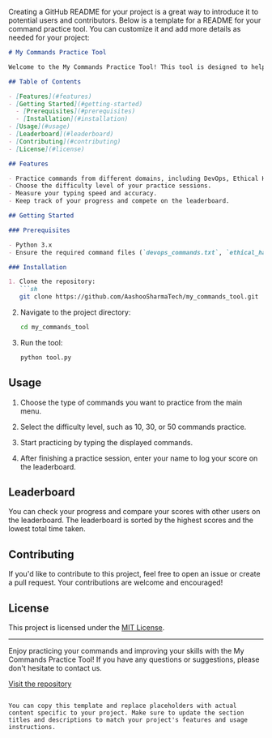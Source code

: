 Creating a GitHub README for your project is a great way to introduce it to potential users and contributors. Below is a template for a README for your command practice tool. You can customize it and add more details as needed for your project:

```markdown
# My Commands Practice Tool

Welcome to the My Commands Practice Tool! This tool is designed to help you improve your typing speed and accuracy by practicing various sets of commands related to DevOps, Ethical Hacking, and basic terminal commands.

## Table of Contents

- [Features](#features)
- [Getting Started](#getting-started)
  - [Prerequisites](#prerequisites)
  - [Installation](#installation)
- [Usage](#usage)
- [Leaderboard](#leaderboard)
- [Contributing](#contributing)
- [License](#license)

## Features

- Practice commands from different domains, including DevOps, Ethical Hacking, and basic terminal commands.
- Choose the difficulty level of your practice sessions.
- Measure your typing speed and accuracy.
- Keep track of your progress and compete on the leaderboard.

## Getting Started

### Prerequisites

- Python 3.x
- Ensure the required command files (`devops_commands.txt`, `ethical_hacking_commands.txt`, `basic_commands_*.txt`) are available in your project directory.

### Installation

1. Clone the repository:
   ```sh
   git clone https://github.com/AashooSharmaTech/my_commands_tool.git
   ```

2. Navigate to the project directory:
   ```sh
   cd my_commands_tool
   ```

3. Run the tool:
   ```sh
   python tool.py
   ```

## Usage

1. Choose the type of commands you want to practice from the main menu.

2. Select the difficulty level, such as 10, 30, or 50 commands practice.

3. Start practicing by typing the displayed commands.

4. After finishing a practice session, enter your name to log your score on the leaderboard.

## Leaderboard

You can check your progress and compare your scores with other users on the leaderboard. The leaderboard is sorted by the highest scores and the lowest total time taken.

## Contributing

If you'd like to contribute to this project, feel free to open an issue or create a pull request. Your contributions are welcome and encouraged!

## License

This project is licensed under the [MIT License](LICENSE).

---

Enjoy practicing your commands and improving your skills with the My Commands Practice Tool! If you have any questions or suggestions, please don't hesitate to contact us.

[Visit the repository](https://github.com/AashooSharmaTech/my_commands_tool)
```

You can copy this template and replace placeholders with actual content specific to your project. Make sure to update the section titles and descriptions to match your project's features and usage instructions.
